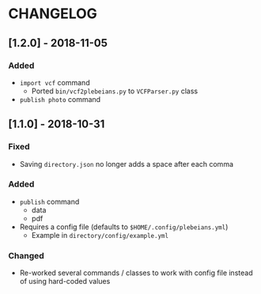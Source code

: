 # CHANGELOG

## [1.2.0] - 2018-11-05
### Added
- `import vcf` command
    - Ported `bin/vcf2plebeians.py` to `VCFParser.py` class
- `publish photo` command

## [1.1.0] - 2018-10-31
### Fixed
- Saving `directory.json` no longer adds a space after each comma 

### Added
- `publish` command
    - data
    - pdf
- Requires a config file (defaults to `$HOME/.config/plebeians.yml`)
    - Example in `directory/config/example.yml`

### Changed
- Re-worked several commands / classes to work with config file instead
  of using hard-coded values
